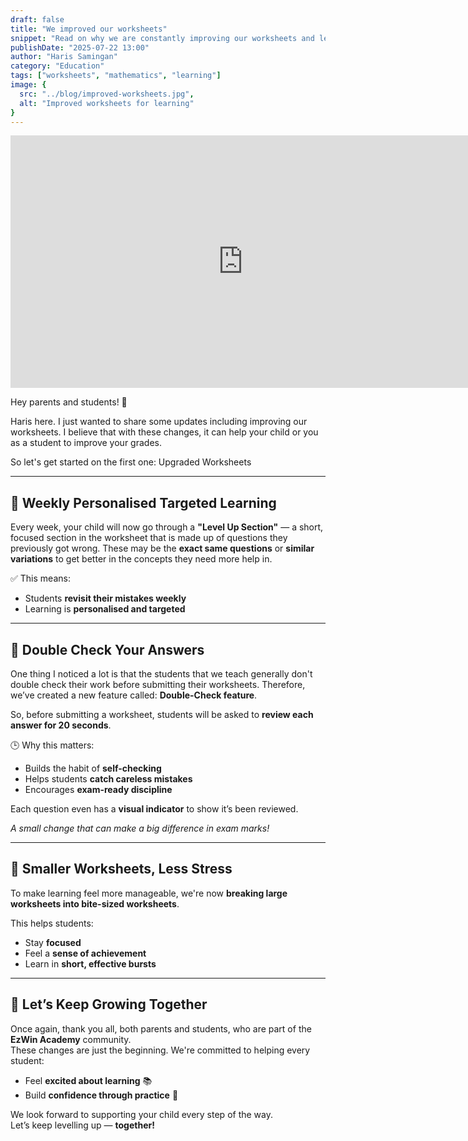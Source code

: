 ```yaml
---
draft: false
title: "We improved our worksheets"
snippet: "Read on why we are constantly improving our worksheets and learning systems"
publishDate: "2025-07-22 13:00"
author: "Haris Samingan"
category: "Education"
tags: ["worksheets", "mathematics", "learning"]
image: {
  src: "../blog/improved-worksheets.jpg",
  alt: "Improved worksheets for learning"
}
---
```


<iframe src="https://www.veed.io/embed/798ea0ac-3a5d-4c67-ad1d-151a423b6e6d?watermark=0&color=&sharing=1&title=0" width="744" height="404" frameborder="0" title="July 2025 Update 1 - EzWin Academy" webkitallowfullscreen mozallowfullscreen allowfullscreen></iframe>

Hey parents and students! 👋

Haris here. I just wanted to share some updates including improving our worksheets. I believe that with these changes, it can help your child or you as a student to improve your grades.

So let's get started on the first one: Upgraded Worksheets

---

## 🚀 Weekly Personalised Targeted Learning

Every week, your child will now go through a **"Level Up Section"** — a short, focused section in the worksheet that is made up of questions they previously got wrong. These may be the **exact same questions** or **similar variations** to get better in  the concepts they need more help in.

✅ This means:
- Students **revisit their mistakes weekly**
- Learning is **personalised and targeted**

---

## 🧐 Double Check Your Answers

One thing I noticed a lot is that the students that we teach generally don't double check their work before submitting their worksheets. Therefore, we’ve created a new feature called: **Double-Check feature**.  

So, before submitting a worksheet, students will be asked to **review each answer for 20 seconds**.

🕒 Why this matters:
- Builds the habit of **self-checking**
- Helps students **catch careless mistakes**
- Encourages **exam-ready discipline**

Each question even has a **visual indicator** to show it’s been reviewed.  

_A small change that can make a big difference in exam marks!_

---

## 🧠 Smaller Worksheets, Less Stress

To make learning feel more manageable, we're now **breaking large worksheets into bite-sized worksheets**.  

This helps students:
- Stay **focused**
- Feel a **sense of achievement**
- Learn in **short, effective bursts**

---

## 🌱 Let’s Keep Growing Together

Once again, thank you all, both parents and students, who are part of the **EzWin Academy** community.  
These changes are just the beginning. We're committed to helping every student:

- Feel **excited about learning** 📚  
- Build **confidence through practice** 💪  

We look forward to supporting your child every step of the way.  
Let’s keep levelling up — **together!**
